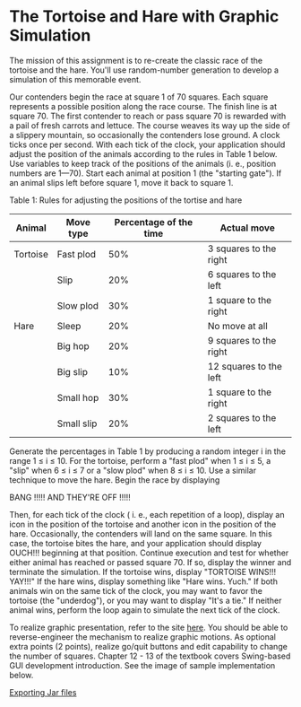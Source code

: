 The Tortoise and Hare with Graphic Simulation
=============================================

The mission of this assignment is to re-create the classic race of the tortoise and the hare. You'll use random-number generation to develop a simulation of this memorable event.

Our contenders begin the race at square 1 of 70 squares. Each square represents a possible position along the race course. The finish line is at square 70. The first contender to reach or pass square 70 is rewarded with a pail of fresh carrots and lettuce. The course weaves its way up the side of a slippery mountain, so occasionally the contenders lose ground. A clock ticks once per second. With each tick of the clock, your application should adjust the position of the animals according to the rules in Table 1 below. Use variables to keep track of the positions of the animals (i. e., position numbers are 1—70). Start each animal at position 1 (the "starting gate"). If an animal slips left before square 1, move it back to square 1.

Table 1: Rules for adjusting the positions of the tortise and hare

|Animal    |Move type   |Percentage of the time  |Actual move           |
|----------|------------|------------------------|----------------------|
|Tortoise  |Fast plod   |50%                     |3 squares to the right|
|          |Slip        |20%                     |6 squares to the left |
|          |Slow plod   |30%                     |1 square to the right |
|Hare      |Sleep       |20%                     |No move at all        |
|          |Big hop     |20%                     |9 squares to the right|
|          |Big slip    |10%                     |12 squares to the left|
|          |Small hop   |30%                     |1 square to the right |
|          |Small slip  |20%                     |2 squares to the left |

Generate the percentages in Table 1 by producing a random integer i in the range 1 ≤ i ≤ 10. For the tortoise, perform a "fast plod" when 1 ≤ i ≤ 5, a "slip" when 6 ≤ i ≤ 7 or a "slow plod" when 8 ≤ i ≤ 10. Use a similar technique to move the hare. Begin the race by displaying

BANG !!!!! AND THEY'RE OFF !!!!!

Then, for each tick of the clock ( i. e., each repetition of a loop), display an icon in the position of the tortoise and another icon in the position of the hare. Occasionally, the contenders will land on the same square. In this case, the tortoise bites the hare, and your application should display  OUCH!!! beginning at that position. Continue execution and test for whether either animal has reached or passed square 70. If so, display the winner and terminate the simulation. If the tortoise wins, display "TORTOISE WINS!!! YAY!!!" If the hare wins, display something like "Hare wins. Yuch." If both animals win on the same tick of the clock, you may want to favor the tortoise (the "underdog"), or you may want to display "It's a tie." If neither animal wins, perform the loop again to simulate the next tick of the clock.

To realize graphic presentation, refer to the site [here](http://www.dreamincode.net/forums/topic/236223-animating-an-image-in-swing-utilizing-the-swing-timer/). You should be able to reverse-engineer the mechanism to realize graphic motions. As optional extra points (2 points), realize go/quit buttons and edit capability to change the number of squares. Chapter 12 - 13 of the textbook covers Swing-based GUI development introduction. See the image of sample implementation below.

[Exporting Jar files](http://stackoverflow.com/questions/6845231/how-to-correctly-get-image-from-resources-folder-in-netbeans)

